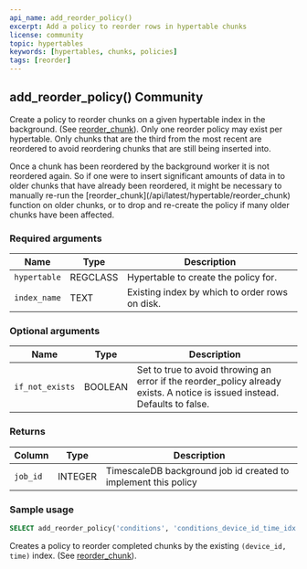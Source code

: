 ```yaml
---
api_name: add_reorder_policy()
excerpt: Add a policy to reorder rows in hypertable chunks
license: community
topic: hypertables
keywords: [hypertables, chunks, policies]
tags: [reorder]
---
```


## add_reorder_policy() <tag type="community">Community</tag>
Create a policy to reorder chunks on a given hypertable index in the
background. (See [reorder_chunk][reorder_chunk]). Only one reorder policy may
exist per hypertable. Only chunks that are the third from the most recent are
reordered to avoid reordering chunks that are still being inserted into.

<highlight type="tip">
 Once a chunk has been reordered by the background worker it is not 
reordered again. So if one were to insert significant amounts of data in to
older chunks that have already been reordered, it might be necessary to manually
re-run the [reorder_chunk](/api/latest/hypertable/reorder_chunk) function on older chunks, or to drop
and re-create the policy if many older chunks have been affected.
</highlight>

### Required arguments

|Name|Type|Description|
|---|---|---|
| `hypertable` | REGCLASS | Hypertable to create the policy for. |
| `index_name` | TEXT | Existing index by which to order rows on disk. |

### Optional arguments

|Name|Type|Description|
|---|---|---|
| `if_not_exists` | BOOLEAN |  Set to true to avoid throwing an error if the reorder_policy already exists. A notice is issued instead. Defaults to false. |

### Returns

|Column|Type|Description|
|---|---|---|
|`job_id`| INTEGER | TimescaleDB background job id created to implement this policy|


### Sample usage


```sql
SELECT add_reorder_policy('conditions', 'conditions_device_id_time_idx');
```

Creates a policy to reorder completed chunks by the existing `(device_id, time)` index. (See [reorder_chunk][reorder_chunk]).

[reorder_chunk]: /api/:currentVersion:/hypertable/reorder_chunk
